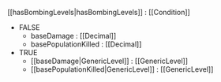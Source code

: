 [[hasBombingLevels|hasBombingLevels]] : [[Condition]]
   * FALSE
     * baseDamage : [[Decimal]]
     * basePopulationKilled : [[Decimal]]
   * TRUE
     * [[baseDamage|GenericLevel]] : [[GenericLevel]]
     * [[basePopulationKilled|GenericLevel]] : [[GenericLevel]]
